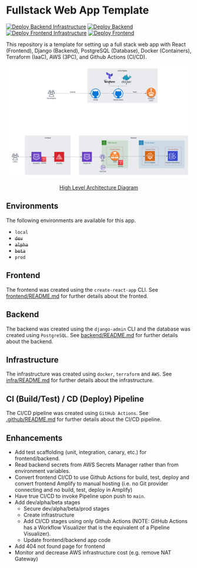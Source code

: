 # Fullstack Web App Template

[![Deploy Backend Infrastructure](https://github.com/imranmatin23/fullstack-web-app-template/actions/workflows/deploy_backend_infra.yml/badge.svg?branch=main)](https://github.com/imranmatin23/fullstack-web-app-template/actions/workflows/deploy_backend_infra.yml) [![Deploy Backend](https://github.com/imranmatin23/fullstack-web-app-template/actions/workflows/deploy_backend.yml/badge.svg)](https://github.com/imranmatin23/fullstack-web-app-template/actions/workflows/deploy_backend.yml) [![Deploy Frontend Infrastructure](https://github.com/imranmatin23/fullstack-web-app-template/actions/workflows/deploy_frontend_infra.yml/badge.svg)](https://github.com/imranmatin23/fullstack-web-app-template/actions/workflows/deploy_frontend_infra.yml) [![Deploy Frontend](https://github.com/imranmatin23/fullstack-web-app-template/actions/workflows/deploy_frontend.yml/badge.svg)](https://github.com/imranmatin23/fullstack-web-app-template/actions/workflows/deploy_frontend.yml)

This repository is a template for setting up a full stack web app with React (Frontend), Django (Backend), PostgreSQL (Database), Docker (Containers), Terraform (IaaC), AWS (3PC), and Github Actions (CI/CD).

![High Level Architecture](images/high-level-architecture.png)

<div style="text-align:center">
  <a href="https://lucid.app/lucidchart/61862a22-6730-4e64-aada-cd3617d847a3/edit?viewport_loc=-613%2C-1072%2C3552%2C1902%2C0_0&invitationId=inv_61387a4a-f09a-4db2-b2ba-9c67d432c55f">High Level Architecture Diagram</a>
</div>

## Environments

The following environments are available for this app.

- `local`
- ~~`dev`~~
- ~~`alpha`~~
- ~~`beta`~~
- `prod`

## Frontend

The frontend was created using the `create-react-app` CLI. See [frontend/README.md](frontend/README.md) for further details about the fronted.

## Backend

The backend was created using the `django-admin` CLI and the database was created using `PostgreSQL`. See [backend/README.md](backend/README.md) for further details about the backend.

## Infrastructure

The infrastructure was created using `docker`, `terraform` and `AWS`. See [infra/README.md](infra/README.md) for further details about the infrastructure.

## CI (Build/Test) / CD (Deploy) Pipeline

The CI/CD pipeline was created using `GitHub Actions`. See [.github/README.md](.github/README.md) for further details about the CI/CD pipeline.

## Enhancements

- Add test scaffolding (unit, integration, canary, etc.) for frontend/backend.
- Read backend secrets from AWS Secrets Manager rather than from environment variables.
- Convert frontend CI/CD to use Github Actions for build, test, deploy and convert frontend Amplify to manual hosting (i.e. no Git provider connecting and no build, test, deploy in Amplify)
- Have true CI/CD to invoke Pipeline upon push to `main`.
- Add dev/alpha/beta stages
  - Secure dev/alpha/beta/prod stages
  - Create infrastructure
  - Add CI/CD stages using only Github Actions (NOTE: GitHub Actions has a Workflow Visualizer that is the equivalent of a Pipeline Visualizer).
  - Update frontend/backend app code
- Add 404 not found page for frontend
- Monitor and decrease AWS infrastructure cost (e.g. remove NAT Gateway)
